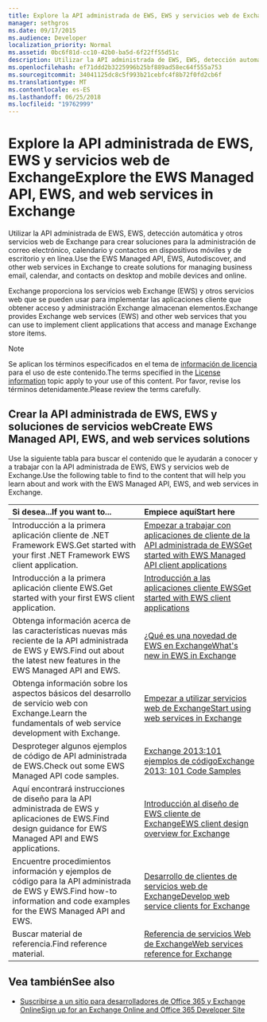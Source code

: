 ```yaml
---
title: Explore la API administrada de EWS, EWS y servicios web de Exchange
manager: sethgros
ms.date: 09/17/2015
ms.audience: Developer
localization_priority: Normal
ms.assetid: 0bc6f81d-cc10-42b0-ba5d-6f22ff55d51c
description: Utilizar la API administrada de EWS, EWS, detección automática y otros servicios web de Exchange para crear soluciones para la administración de correo electrónico, calendario y contactos en dispositivos móviles y de escritorio y en línea.
ms.openlocfilehash: ef71ddd2b3225996b25bf889ad58ec64f555a753
ms.sourcegitcommit: 34041125dc8c5f993b21cebfc4f8b72f0fd2cb6f
ms.translationtype: MT
ms.contentlocale: es-ES
ms.lasthandoff: 06/25/2018
ms.locfileid: "19762999"
---
```

# <a name="explore-the-ews-managed-api-ews-and-web-services-in-exchange"></a><span data-ttu-id="1d11c-103">Explore la API administrada de EWS, EWS y servicios web de Exchange</span><span class="sxs-lookup"><span data-stu-id="1d11c-103">Explore the EWS Managed API, EWS, and web services in Exchange</span></span>

<span data-ttu-id="1d11c-104">Utilizar la API administrada de EWS, EWS, detección automática y otros servicios web de Exchange para crear soluciones para la administración de correo electrónico, calendario y contactos en dispositivos móviles y de escritorio y en línea.</span><span class="sxs-lookup"><span data-stu-id="1d11c-104">Use the EWS Managed API, EWS, Autodiscover, and other web services in Exchange to create solutions for managing business email, calendar, and contacts on desktop and mobile devices and online.</span></span> 
  
<span data-ttu-id="1d11c-105">Exchange proporciona los servicios web Exchange (EWS) y otros servicios web que se pueden usar para implementar las aplicaciones cliente que obtener acceso y administración Exchange almacenan elementos.</span><span class="sxs-lookup"><span data-stu-id="1d11c-105">Exchange provides Exchange web services (EWS) and other web services that you can use to implement client applications that access and manage Exchange store items.</span></span>
  
> [!NOTE]
> <span data-ttu-id="1d11c-106">Se aplican los términos especificados en el tema de [información de licencia](license-information.md) para el uso de este contenido.</span><span class="sxs-lookup"><span data-stu-id="1d11c-106">The terms specified in the [License information](license-information.md) topic apply to your use of this content.</span></span> <span data-ttu-id="1d11c-107">Por favor, revise los términos detenidamente.</span><span class="sxs-lookup"><span data-stu-id="1d11c-107">Please review the terms carefully.</span></span> 
  
## <a name="create-ews-managed-api-ews-and-web-services-solutions"></a><span data-ttu-id="1d11c-108">Crear la API administrada de EWS, EWS y soluciones de servicios web</span><span class="sxs-lookup"><span data-stu-id="1d11c-108">Create EWS Managed API, EWS, and web services solutions</span></span>

<span data-ttu-id="1d11c-109">Use la siguiente tabla para buscar el contenido que le ayudarán a conocer y a trabajar con la API administrada de EWS, EWS y servicios web de Exchange.</span><span class="sxs-lookup"><span data-stu-id="1d11c-109">Use the following table to find to the content that will help you learn about and work with the EWS Managed API, EWS, and web services in Exchange.</span></span>
  
|<span data-ttu-id="1d11c-110">Si desea...</span><span class="sxs-lookup"><span data-stu-id="1d11c-110">If you want to...</span></span>|<span data-ttu-id="1d11c-111">Empiece aquí</span><span class="sxs-lookup"><span data-stu-id="1d11c-111">Start here</span></span>|
|:-----|:-----|
|<span data-ttu-id="1d11c-112">Introducción a la primera aplicación cliente de .NET Framework EWS.</span><span class="sxs-lookup"><span data-stu-id="1d11c-112">Get started with your first .NET Framework EWS client application.</span></span>  <br/> |[<span data-ttu-id="1d11c-113">Empezar a trabajar con aplicaciones de cliente de la API administrada de EWS</span><span class="sxs-lookup"><span data-stu-id="1d11c-113">Get started with EWS Managed API client applications</span></span>](get-started-with-ews-managed-api-client-applications.md) <br/> |
|<span data-ttu-id="1d11c-114">Introducción a la primera aplicación cliente EWS.</span><span class="sxs-lookup"><span data-stu-id="1d11c-114">Get started with your first EWS client application.</span></span>  <br/> |[<span data-ttu-id="1d11c-115">Introducción a las aplicaciones cliente EWS</span><span class="sxs-lookup"><span data-stu-id="1d11c-115">Get started with EWS client applications</span></span>](get-started-with-ews-client-applications.md) <br/> |
|<span data-ttu-id="1d11c-116">Obtenga información acerca de las características nuevas más reciente de la API administrada de EWS y EWS.</span><span class="sxs-lookup"><span data-stu-id="1d11c-116">Find out about the latest new features in the EWS Managed API and EWS.</span></span>  <br/> |[<span data-ttu-id="1d11c-117">¿Qué es una novedad de EWS en Exchange</span><span class="sxs-lookup"><span data-stu-id="1d11c-117">What's new in EWS in Exchange</span></span>](whats-new-in-ews-and-other-web-services-in-exchange.md) <br/> |
|<span data-ttu-id="1d11c-118">Obtenga información sobre los aspectos básicos del desarrollo de servicio web con Exchange.</span><span class="sxs-lookup"><span data-stu-id="1d11c-118">Learn the fundamentals of web service development with Exchange.</span></span>  <br/> |[<span data-ttu-id="1d11c-119">Empezar a utilizar servicios web de Exchange</span><span class="sxs-lookup"><span data-stu-id="1d11c-119">Start using web services in Exchange</span></span>](start-using-web-services-in-exchange.md) <br/> |
|<span data-ttu-id="1d11c-120">Desproteger algunos ejemplos de código de API administrada de EWS.</span><span class="sxs-lookup"><span data-stu-id="1d11c-120">Check out some EWS Managed API code samples.</span></span>  <br/> |[<span data-ttu-id="1d11c-121">Exchange 2013:101 ejemplos de código</span><span class="sxs-lookup"><span data-stu-id="1d11c-121">Exchange 2013: 101 Code Samples</span></span>](http://code.msdn.microsoft.com/exchange/Exchange-2013-101-Code-3c38582c) <br/> |
|<span data-ttu-id="1d11c-122">Aquí encontrará instrucciones de diseño para la API administrada de EWS y aplicaciones de EWS.</span><span class="sxs-lookup"><span data-stu-id="1d11c-122">Find design guidance for EWS Managed API and EWS applications.</span></span>  <br/> |[<span data-ttu-id="1d11c-123">Introducción al diseño de EWS cliente de Exchange</span><span class="sxs-lookup"><span data-stu-id="1d11c-123">EWS client design overview for Exchange</span></span>](ews-client-design-overview-for-exchange.md) <br/> |
|<span data-ttu-id="1d11c-124">Encuentre procedimientos información y ejemplos de código para la API administrada de EWS y EWS.</span><span class="sxs-lookup"><span data-stu-id="1d11c-124">Find how-to information and code examples for the EWS Managed API and EWS.</span></span>  <br/> |[<span data-ttu-id="1d11c-125">Desarrollo de clientes de servicios web de Exchange</span><span class="sxs-lookup"><span data-stu-id="1d11c-125">Develop web service clients for Exchange</span></span>](develop-web-service-clients-for-exchange.md) <br/> |
|<span data-ttu-id="1d11c-126">Buscar material de referencia.</span><span class="sxs-lookup"><span data-stu-id="1d11c-126">Find reference material.</span></span>  <br/> |[<span data-ttu-id="1d11c-127">Referencia de servicios Web de Exchange</span><span class="sxs-lookup"><span data-stu-id="1d11c-127">Web services reference for Exchange</span></span>](../web-service-reference/web-services-reference-for-exchange.md) <br/> |
   
## <a name="see-also"></a><span data-ttu-id="1d11c-128">Vea también</span><span class="sxs-lookup"><span data-stu-id="1d11c-128">See also</span></span>
    
- [<span data-ttu-id="1d11c-129">Suscribirse a un sitio para desarrolladores de Office 365 y Exchange Online</span><span class="sxs-lookup"><span data-stu-id="1d11c-129">Sign up for an Exchange Online and Office 365 Developer Site</span></span>](https://docs.microsoft.com/es-es/sharepoint/dev/sp-add-ins/set-up-a-development-environment-for-sharepoint-add-ins-on-office-365)
    

